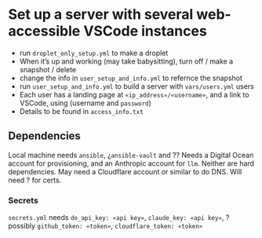 # Set up a server with several web-accessible VSCode instances

* run `droplet_only_setup.yml` to make a droplet
* When it’s up and working (may take babysitting), turn off / make a snapshot / delete
* change the info in `user_setup_and_info.yml`  to refernce the snapshot
* run `user_setup_and_info.yml` to build a server with `vars/users.yml` users
* Each user has a landing page at `«ip_address»/«username»`, and a link to VSCode, using (username and `password`) 
* Details to be found in `access_info.txt`

## Dependencies
Local machine needs `ansible`, ¿`ansible-vault` and ??
Needs a Digital Ocean account for provisioning, and an Anthropic account for `llm`. Neither are hard dependencies.
May need a Cloudflare account or similar to do DNS. Will need ? for certs.

### Secrets
`secrets.yml` needs `do_api_key: «api key»`, `claude_key: «api key»`, 
? possibly `github_token: «token»`, `cloudflare_token: «token»`